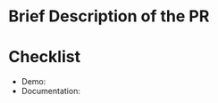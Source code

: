 <!-- First of all, thank you for your contribution! 

All PRs should be submitted to master branch -->

<!-- Please follow the template below:
* If you are going to fix a bug of Weex, check whether it already exists in [Github Issue](https://github.com/apache/incubator-weex/issues). If it exists, make sure to write down the link to the corresponding Github issue in the PR you are going to create.
* If you are going to add a feature for weex, reference the following recommend procedure:
    1. Writing a email to [mailing list](https://weex.io/guide/contribute/how-to-contribute.html#mailing-list) to talk about what you'd like to do.
    1. Write the corresponding [Documentation](https://weex.io/guide/contribute/how-to-contribute.html#contribute-code-or-document) 
    1. Write the corresponding Changelogs at the end of changelog.md -->


# Brief Description of the PR

# Checklist
* Demo:
* Documentation:

<!-- # Additional content -->
